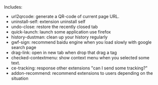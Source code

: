 
Includes:

- url2qrcode: generate a QR-code of current page URL.
- uninstall-self: extension uninstall self
- undo-close: restore the recently closed tab
- quick-launch: launch some application use firefox
- history-dustman: clean up your history regularly
- gwf-sign: recommend baidu engine when you load slowly with google search page
- drag-link: open in new tab when drop that drag a <a> tag
- checked-contextmenu: show context menu when you selected some text.
- ce-tracking: response other extensions "can I send some tracking?"
- addon-recommend: recommend extensions to users depending on the situation
